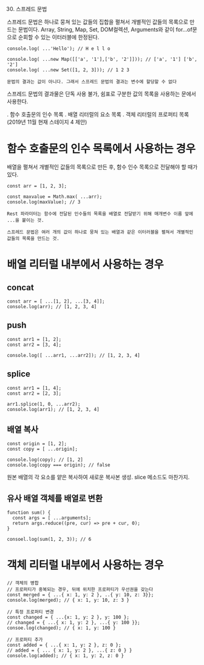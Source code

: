 30. 스프레드 문법

스프레드 문법은 하나로 뭉쳐 있는 값들의 집합을 펼쳐서 개별적인 값들의 목록으로 만드는 문법이다. Array, String, Map, Set, DOM컬렉션, Arguments와 같이 for...of문으로 순회할 수 있는 이터러블에 한정된다.

```
console.log( ...'Hello'); // H e l l o

console.log( ...new Map([['a', '1'],['b', '2']])); // ['a', '1'] ['b', '2']
console.log( ...new Set([1, 2, 3])); // 1 2 3
```

`문법의 결과는 값이 아니다. 그래서 스프레드 문법의 결과는 변수에 할당할 수 없다`

스프레드 문법의 결과물은 단독 사용 불가, 쉼표로 구분한 값의 목록을 사용하는 문에서 사용한다.

. 함수 호출문의 인수 목록
. 배열 리터럴의 요소 목록
. 객체 리터럴의 프로퍼티 목록(2019년 11월 현재 스테이지 4 제안)


# 함수 호출문의 인수 목록에서 사용하는 경우
배열을 펼쳐서 개별적인 값들의 목록으로 만든 후, 함수 인수 목록으로 전달해야 할 때가 있다.

```
const arr = [1, 2, 3];

const maxvalue = Math.max( ...arr);
console.log(maxValue); // 3
```

`Rest 파라미터는 함수에 전달된 인수들의 목록을 배열로 전달받기 위해 매개변수 이름 앞에 ...을 붙이는 것.`

`스프레드 문법은 여러 개의 값이 하나로 뭉쳐 있는 배열과 같은 이터러블을 펼쳐서 개별적인 값들의 목록을 만드는 것.`


# 배열 리터럴 내부에서 사용하는 경우

  ## concat
  ```
  const arr = [ ...[1, 2], ...[3, 4]];
  console.log(arr); // [1, 2, 3, 4]
  ```


  ## push
  ```
  const arr1 = [1, 2];
  const arr2 = [3, 4];

  console.log([ ...arr1, ...arr2]); // [1, 2, 3, 4]
  ```


  ## splice 
  ```
  const arr1 = [1, 4];
  const arr2 = [2, 3];
  
  arr1.splice(1, 0, ...arr2);
  console.log(arr1); // [1, 2, 3, 4]
  ```


  ## 배열 복사
  ```
  const origin = [1, 2];
  const copy = [ ...origin];

  console.log(copy); // [1, 2]
  console.log(copy === origin); // false
  ```
  
  원본 배열의 각 요소를 얕은 복사하여 새로운 복사본 생성.
  slice 메소드도 마찬가지.


  ## 유사 배열 객체를 배열로 변환

  ```
  function sum() {
    const args = [ ...arguments];
    return args.reduce((pre, cur) => pre + cur, 0);
  }

  consoel.log(sum(1, 2, 3)); // 6
  ```


# 객체 리터럴 내부에서 사용하는 경우
```
// 객체의 병합
// 프로퍼티가 중복되는 경우, 뒤에 위치한 프로퍼티가 우선권을 갖는다
const merged = { ...{ x: 1, y: 2 }, ..{ y: 10, z: 3}};
console.log(merged); // { x: 1, y: 10, z: 3 }

// 특정 프로퍼티 변경
const changed = { ...{x: 1, y: 2 }, y: 100 };
// changed = { ...{ x: 1, y: 2 }, ...{ y: 100 }};
consoe.log(changed); // { x: 1, y: 100 }

// 프로퍼티 추가
const added = { ...{ x: 1, y: 2 }, z: 0 };
// added = { ... { x: 1, y: 2 }, ...{ z: 0 } }
console.log(added); // { x: 1, y: 2, z: 0 }
``` 





